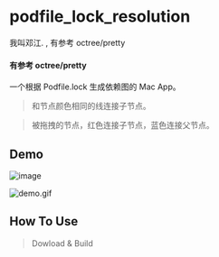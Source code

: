 # podfile_lock_resolution
我叫邓江.                  ,      有参考 octree/pretty




#### 有参考 octree/pretty


一个根据 Podfile.lock 生成依赖图的 Mac App。


> 和节点颜色相同的线连接子节点。


> 被拖拽的节点，红色连接子节点，蓝色连接父节点。

## Demo

![image](https://github.com/octree/pretty/raw/master/Images/dependency.png)



![demo.gif](https://github.com/octree/pretty/raw/master/Images/demo.gif)

## How To Use

> Dowload & Build
